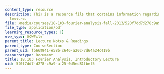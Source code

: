 ```yaml
---
content_type: resource
description: This is a resource file that contains information regarding introductory
  lecture.
file: /media/courses/18-103-fourier-analysis-fall-2013/520f7dd7d278c9a9af250d5ed84fbef5_MIT18_103F13_intro.pdf
file_type: application/pdf
learning_resource_types: []
ocw_type: OCWFile
parent_title: Lecture Notes & Readings
parent_type: CourseSection
parent_uid: fb668941-e58b-c646-a20c-7d64a24c019b
resourcetype: Document
title: 18.103 Fourier Analysis, Introductory Lecture
uid: 520f7dd7-d278-c9a9-af25-0d5ed84fbef5
---
```

